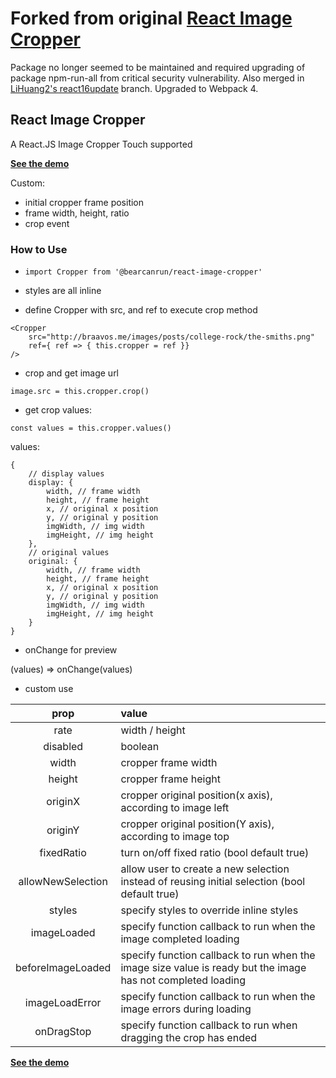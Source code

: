 
# Forked from original [React Image Cropper](https://github.com/jerryshew/react-image-cropper/blob/master/LICENSE)
Package no longer seemed to be maintained and required upgrading of package npm-run-all from critical security vulnerability.
Also merged in [LiHuang2's react16update](https://github.com/lihuang2/react-image-cropper.git) branch. Upgraded to Webpack 4.

## React Image Cropper

A React.JS Image Cropper
Touch supported

**[See the demo](http://braavos.me/react-image-cropper/)**

Custom:

+ initial cropper frame position
+ frame width, height, ratio
+ crop event

### How to Use

+ `import Cropper from '@bearcanrun/react-image-cropper'`

+ styles are all inline

+ define Cropper with src, and ref to execute crop method  

```
<Cropper
    src="http://braavos.me/images/posts/college-rock/the-smiths.png"
    ref={ ref => { this.cropper = ref }}
/>
```

+ crop and get image url

`image.src = this.cropper.crop()`

+ get crop values:

`const values = this.cropper.values()`

values:

```
{
    // display values
    display: {
        width, // frame width
        height, // frame height
        x, // original x position
        y, // original y position
        imgWidth, // img width
        imgHeight, // img height
    },
    // original values
    original: {
        width, // frame width
        height, // frame height
        x, // original x position
        y, // original y position
        imgWidth, // img width
        imgHeight, // img height
    }
}
```


+ onChange for preview

(values) => onChange(values)

+ custom use

| prop  |  value   |
|:-------:|:--------|
| rate | width / height |
| disabled | boolean |
| width | cropper frame width |
| height | cropper frame height |
| originX | cropper original position(x axis), according to image left |
| originY | cropper original position(Y axis), according to image top |
| fixedRatio | turn on/off fixed ratio (bool default true) |
| allowNewSelection | allow user to create a new selection instead of reusing initial selection (bool default true) |
| styles | specify styles to override inline styles |
| imageLoaded | specify function callback to run when the image completed loading |
| beforeImageLoaded | specify function callback to run when the image size value is ready but the image has not completed loading |
| imageLoadError | specify function callback to run when the image errors during loading |
| onDragStop | specify function callback to run when dragging the crop has ended |


**[See the demo](http://braavos.me/react-image-cropper/)**
